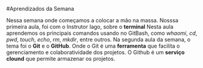 #Aprendizados da Semana

Nessa semana onde começamos a colocar a mão na massa.
Nosssa primeira aula, foi com o Instrutor Iago, sobre o **terminal**
Nesta aula aprendemos os principais comandos usando no GitBash, como *whaomi*, *cd*, *pwd*, *touch*, *echo*, *rm*, *mkdir*, entre outros.
Na segunda aula da semana, o tema foi o **Git** e o **GitHub**. Onde o Git é uma **ferramenta** que facilita o gerenciamento e colaboratividade dos projetos. O Github é um **serviço clound** que permite armazenar os projetos.

